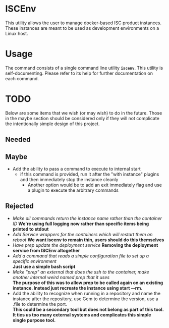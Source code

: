 # ISCEnv
This utility allows the user to manage docker-based ISC product instances.  These instances are meant to be used as
development environments on a Linux host.

# Usage
The command consists of a single command line utility **`iscenv`**.  This utility is self-documenting.  Please refer
to its help for further documentation on each command.

# TODO
Below are some items that we wish (or may wish) to do in the future.  Those in the maybe section should be considered
only if they will not complicate the intentionally simple design of this project.

## Needed

## Maybe
- Add the ability to pass a command to execute to internal start
  - if this command is provided, run it after the "with instance" plugins and then immediately stop the instance cleanly
	- Another option would be to add an exit immediately flag and use a plugin to execute the arbitrary commands

## Rejected
- _Make all commands return the instance name rather than the container ID_ **We're using full logging now rather than specific items being printed to stdout**
- _Add Service wrappers for the containers which will restart them on reboot_ **We want iscenv to remain thin, users should do this themselves**
- _Have prep update the deployment service_ **Removing the deployment service from ISCEnv altogether**
- _Add a command that reads a simple configuration file to set up a specific environment_  
**Just use a simple bash script**
- _Make "prep" an external that does the ssh to the container, make another internal weird named prep that it uses_  
**The purpose of this was to allow prep to be called again on an existing instance.  Instead just recreate the instance using start --rm.**
- Add the ability to recognize when running in a repository and name the instance after the repository, use Gem to determine the version, use a .file to determine the port.  
**This could be a secondary tool but does not belong as part of this tool.  It ties us too many external systems and complicates this simple single purpose tool.**
